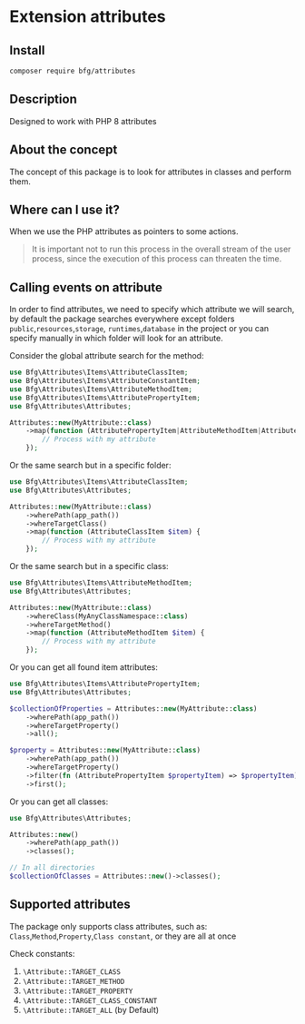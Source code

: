 # Extension attributes

## Install
```bash
composer require bfg/attributes
```

## Description
Designed to work with PHP 8 attributes

## About the concept
The concept of this package is to look for 
attributes in classes and perform them.

## Where can I use it?
When we use the PHP attributes as pointers to some actions.
> It is important not to run this process in the 
> overall stream of the user process, since the 
> execution of this process can threaten the time.

## Calling events on attribute
In order to find attributes, we need to specify which 
attribute we will search, by default the package searches 
everywhere except folders `public`,`resources`,`storage`,
`runtimes`,`database` in the project or you can specify 
manually in which folder will look for an attribute.

Consider the global attribute search for the method:
```php
use Bfg\Attributes\Items\AttributeClassItem;
use Bfg\Attributes\Items\AttributeConstantItem;
use Bfg\Attributes\Items\AttributeMethodItem;
use Bfg\Attributes\Items\AttributePropertyItem;
use Bfg\Attributes\Attributes;

Attributes::new(MyAttribute::class)
    ->map(function (AttributePropertyItem|AttributeMethodItem|AttributeClassItem|AttributeConstantItem $item) {
        // Process with my attribute
    });
```
Or the same search but in a specific folder:
```php
use Bfg\Attributes\Items\AttributeClassItem;
use Bfg\Attributes\Attributes;

Attributes::new(MyAttribute::class)
    ->wherePath(app_path())
    ->whereTargetClass()
    ->map(function (AttributeClassItem $item) {
        // Process with my attribute
    });
```
Or the same search but in a specific class:
```php
use Bfg\Attributes\Items\AttributeMethodItem;
use Bfg\Attributes\Attributes;

Attributes::new(MyAttribute::class)
    ->whereClass(MyAnyClassNamespace::class)
    ->whereTargetMethod()
    ->map(function (AttributeMethodItem $item) {
        // Process with my attribute
    });
```
Or you can get all found item attributes:
```php
use Bfg\Attributes\Items\AttributePropertyItem;
use Bfg\Attributes\Attributes;

$collectionOfProperties = Attributes::new(MyAttribute::class)
    ->wherePath(app_path())
    ->whereTargetProperty()
    ->all();

$property = Attributes::new(MyAttribute::class)
    ->wherePath(app_path())
    ->whereTargetProperty()
    ->filter(fn (AttributePropertyItem $propertyItem) => $propertyItem)
    ->first();
```
Or you can get all classes:
```php
use Bfg\Attributes\Attributes;

Attributes::new()
    ->wherePath(app_path())
    ->classes();

// In all directories    
$collectionOfClasses = Attributes::new()->classes();
```

## Supported attributes
The package only supports class attributes, 
such as: `Class`,`Method`,`Property`,`Class constant`, or they are all at once

Check constants:
1. `\Attribute::TARGET_CLASS`
1. `\Attribute::TARGET_METHOD`
1. `\Attribute::TARGET_PROPERTY`
1. `\Attribute::TARGET_CLASS_CONSTANT`
1. `\Attribute::TARGET_ALL` (by Default)
